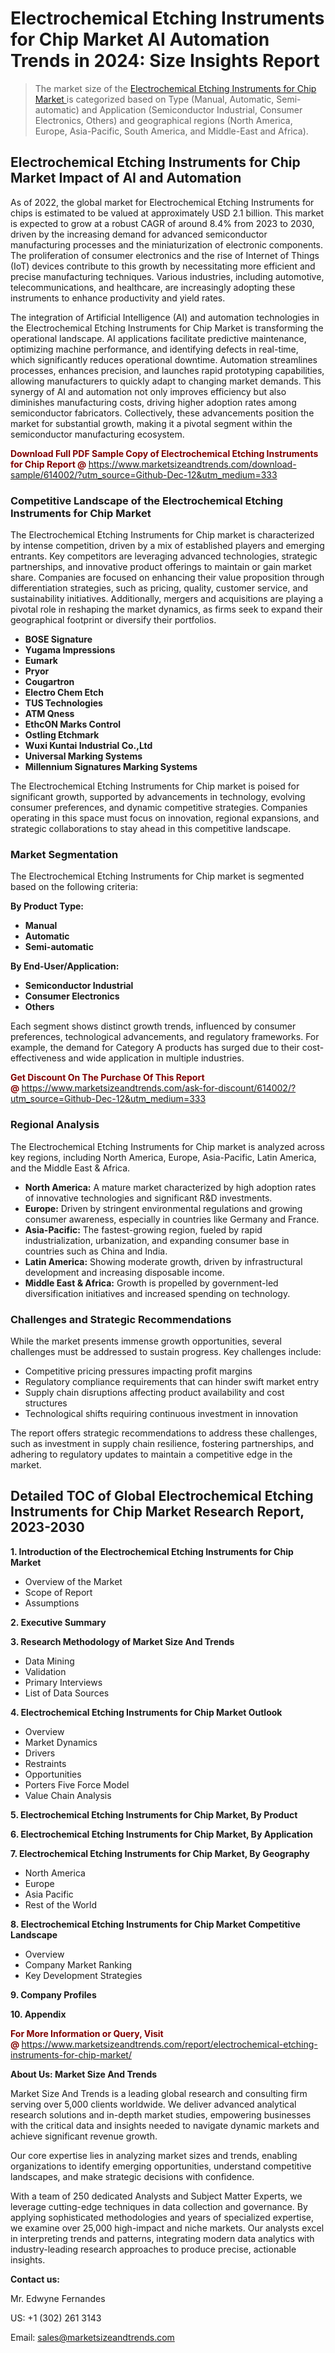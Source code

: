 <H1> Electrochemical Etching Instruments for Chip Market AI Automation Trends in 2024: Size Insights Report</H1><blockquote><p>The market size of the <a href="https://www.marketsizeandtrends.com/download-sample/614002/?utm_source=Github-Dec-12&amp;utm_medium=333" target="_blank">Electrochemical Etching Instruments for Chip Market </a>is categorized based on Type (Manual, Automatic, Semi-automatic) and Application (Semiconductor Industrial, Consumer Electronics, Others) and geographical regions (North America, Europe, Asia-Pacific, South America, and Middle-East and Africa).</p></blockquote><p><h2>Electrochemical Etching Instruments for Chip Market Impact of AI and Automation</h2><p>As of 2022, the global market for Electrochemical Etching Instruments for chips is estimated to be valued at approximately USD 2.1 billion. This market is expected to grow at a robust CAGR of around 8.4% from 2023 to 2030, driven by the increasing demand for advanced semiconductor manufacturing processes and the miniaturization of electronic components. The proliferation of consumer electronics and the rise of Internet of Things (IoT) devices contribute to this growth by necessitating more efficient and precise manufacturing techniques. Various industries, including automotive, telecommunications, and healthcare, are increasingly adopting these instruments to enhance productivity and yield rates.</p><p>The integration of Artificial Intelligence (AI) and automation technologies in the Electrochemical Etching Instruments for Chip Market is transforming the operational landscape. AI applications facilitate predictive maintenance, optimizing machine performance, and identifying defects in real-time, which significantly reduces operational downtime. Automation streamlines processes, enhances precision, and launches rapid prototyping capabilities, allowing manufacturers to quickly adapt to changing market demands. This synergy of AI and automation not only improves efficiency but also diminishes manufacturing costs, driving higher adoption rates among semiconductor fabricators. Collectively, these advancements position the market for substantial growth, making it a pivotal segment within the semiconductor manufacturing ecosystem.</p></p><p><strong><span style="color: #800000;">Download Full PDF Sample Copy of Electrochemical Etching Instruments for Chip Report @</span>&nbsp;</strong><a href="https://www.marketsizeandtrends.com/download-sample/614002/?utm_source=Github-Dec-12&amp;utm_medium=333">https://www.marketsizeandtrends.com/download-sample/614002/?utm_source=Github-Dec-12&amp;utm_medium=333</a></p><h3>Competitive Landscape of the Electrochemical Etching Instruments for Chip Market</h3><p>The Electrochemical Etching Instruments for Chip market is characterized by intense competition, driven by a mix of established players and emerging entrants. Key competitors are leveraging advanced technologies, strategic partnerships, and innovative product offerings to maintain or gain market share. Companies are focused on enhancing their value proposition through differentiation strategies, such as pricing, quality, customer service, and sustainability initiatives. Additionally, mergers and acquisitions are playing a pivotal role in reshaping the market dynamics, as firms seek to expand their geographical footprint or diversify their portfolios.</p><p><strong><p><ul><li>BOSE Signature </li><li> Yugama Impressions </li><li> Eumark </li><li> Pryor </li><li> Cougartron </li><li> Electro Chem Etch </li><li> TUS Technologies </li><li> ATM Qness </li><li> EthcON Marks Control </li><li> Ostling Etchmark </li><li> Wuxi Kuntai Industrial Co.,Ltd </li><li> Universal Marking Systems </li><li> Millennium Signatures Marking Systems</p></li></ul></p></strong></p><p>The Electrochemical Etching Instruments for Chip market is poised for significant growth, supported by advancements in technology, evolving consumer preferences, and dynamic competitive strategies. Companies operating in this space must focus on innovation, regional expansions, and strategic collaborations to stay ahead in this competitive landscape.</p><h3>Market Segmentation</h3><p>The Electrochemical Etching Instruments for Chip market is segmented based on the following criteria:</p><p><strong>By Product Type:</strong></p><p><strong><p><ul><li>Manual </li><li> Automatic </li><li> Semi-automatic</p></li></ul></p></strong></p><p><strong>By End-User/Application:</strong></p><p><strong><p><ul><li>Semiconductor Industrial </li><li> Consumer Electronics </li><li> Others</p></li></ul></p></strong></p><p>Each segment shows distinct growth trends, influenced by consumer preferences, technological advancements, and regulatory frameworks. For example, the demand for Category A products has surged due to their cost-effectiveness and wide application in multiple industries.</p><p><strong><span style="color: #800000;">Get Discount On The Purchase Of This Report @&nbsp;</span></strong><a href="https://www.marketsizeandtrends.com/ask-for-discount/614002/?utm_source=Github-Dec-12&amp;utm_medium=333">https://www.marketsizeandtrends.com/ask-for-discount/614002/?utm_source=Github-Dec-12&amp;utm_medium=333</a></p><h3>Regional Analysis</h3><p>The Electrochemical Etching Instruments for Chip market is analyzed across key regions, including North America, Europe, Asia-Pacific, Latin America, and the Middle East &amp; Africa.</p><ul><li><strong>North America:</strong> A mature market characterized by high adoption rates of innovative technologies and significant R&amp;D investments.</li><li><strong>Europe:</strong> Driven by stringent environmental regulations and growing consumer awareness, especially in countries like Germany and France.</li><li><strong>Asia-Pacific:</strong> The fastest-growing region, fueled by rapid industrialization, urbanization, and expanding consumer base in countries such as China and India.</li><li><strong>Latin America:</strong> Showing moderate growth, driven by infrastructural development and increasing disposable income.</li><li><strong>Middle East &amp; Africa:</strong> Growth is propelled by government-led diversification initiatives and increased spending on technology.</li></ul><h3>Challenges and Strategic Recommendations</h3><p>While the market presents immense growth opportunities, several challenges must be addressed to sustain progress. Key challenges include:</p><ul><li>Competitive pricing pressures impacting profit margins</li><li>Regulatory compliance requirements that can hinder swift market entry</li><li>Supply chain disruptions affecting product availability and cost structures</li><li>Technological shifts requiring continuous investment in innovation</li></ul><p>The report offers strategic recommendations to address these challenges, such as investment in supply chain resilience, fostering partnerships, and adhering to regulatory updates to maintain a competitive edge in the market.</p><h2>Detailed TOC of Global Electrochemical Etching Instruments for Chip Market Research Report, 2023-2030</h2><p><strong>1. Introduction of the Electrochemical Etching Instruments for Chip Market</strong></p><ul><li>Overview of the Market</li><li>Scope of Report</li><li>Assumptions&nbsp;</li></ul><p><strong>2. Executive Summary</strong></p><p><strong>3. Research Methodology of <strong>Market Size And Trends</strong></strong></p><ul><li>Data Mining</li><li>Validation</li><li>Primary Interviews</li><li>List of Data Sources&nbsp;</li></ul><p><strong>4. Electrochemical Etching Instruments for Chip Market Outlook</strong></p><ul><li>Overview</li><li>Market Dynamics</li><li>Drivers</li><li>Restraints</li><li>Opportunities</li><li>Porters Five Force Model</li><li>Value Chain Analysis&nbsp;</li></ul><p><strong>5. Electrochemical Etching Instruments for Chip Market, By Product</strong></p><p><strong>6. Electrochemical Etching Instruments for Chip Market, By Application</strong></p><p><strong>7. Electrochemical Etching Instruments for Chip Market, By Geography</strong></p><ul><li>North America</li><li>Europe</li><li>Asia Pacific</li><li>Rest of the World&nbsp;</li></ul><p><strong>8. Electrochemical Etching Instruments for Chip Market Competitive Landscape</strong></p><ul><li>Overview</li><li>Company Market Ranking</li><li>Key Development Strategies&nbsp;</li></ul><p><strong>9. Company Profiles</strong></p><p><strong>10. Appendix</strong></p><p><strong><span style="color: #800000;">For More Information or Query, Visit @&nbsp;</span></strong><a href="https://www.marketsizeandtrends.com/report/electrochemical-etching-instruments-for-chip-market/">https://www.marketsizeandtrends.com/report/electrochemical-etching-instruments-for-chip-market/</a></p><p></p><p><strong>About Us:&nbsp;Market Size And Trends</strong></p><p>Market Size And Trends&nbsp;is a leading global research and consulting firm serving over 5,000 clients worldwide. We deliver advanced analytical research solutions and in-depth market studies, empowering businesses with the critical data and insights needed to navigate dynamic markets and achieve significant revenue growth.</p><p>Our core expertise lies in analyzing market sizes and trends, enabling organizations to identify emerging opportunities, understand competitive landscapes, and make strategic decisions with confidence.</p><p>With a team of 250 dedicated Analysts and Subject Matter Experts, we leverage cutting-edge techniques in data collection and governance. By applying sophisticated methodologies and years of specialized expertise, we examine over 25,000 high-impact and niche markets. Our analysts excel in interpreting trends and patterns, integrating modern data analytics with industry-leading research approaches to produce precise, actionable insights.</p><p><strong>Contact us:</strong></p><p>Mr. Edwyne Fernandes</p><p>US: +1 (302) 261 3143</p><p>Email: <a href="mailto:sales@marketsizeandtrends.com">sales@marketsizeandtrends.com</a>&nbsp;</p>
